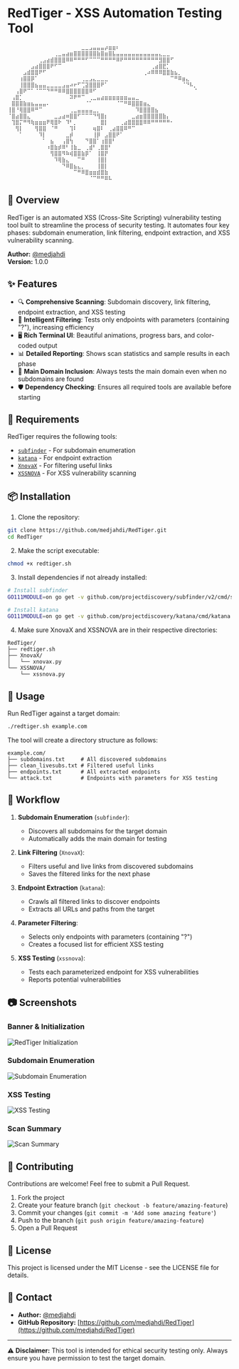 # RedTiger - XSS Automation Testing Tool

```
⠀⠀⠀⠀⠀⠀⠀⠀⠀⠀⠀⠀⠀⠀⠀⠀⠀⠀⠀⣀⣀⣠⣤⣤⣤⡴⣶⣶⠆⠀⠀⠀⠀⠀⠀⠀⠀⠀⠀⠀⠀⠀⠀⠀⠀⠀⠀⠀⠀
⠀⠀⠀⠀⠀⠀⠀⠀⠀⠀⠀⠀⢀⣀⣤⣴⣶⣿⣿⣿⣿⣿⣿⣷⣿⣶⣿⣧⣤⣤⣤⣤⣤⣤⣤⣤⣤⣤⣤⣄⣀⣀⠀⠀⠀⠀⠀⠀⠀
⠀⠀⠀⠀⠀⠀⠀⠀⢀⣠⣴⣾⣿⣿⣿⠿⠿⠛⠛⠛⠋⠉⠉⠉⠛⠛⠛⠛⠿⠟⠛⠛⠛⠛⠛⠛⠛⠛⠛⣻⣿⣿⠋⠀⠀⠀⠀⠀⠀
⠀⠀⠀⠀⠀⠀⣠⣴⣿⣿⣿⠟⠋⠉⠀⠀⠀⠀⠀⠀⠀⠀⠀⠀⠀⠀⠀⠀⠀⠀⠀⠀⠀⠀⠀⠀⠀⢀⣴⣿⣟⡁⠀⠀⠀⠀⠀⠀⠀
⠀⠀⠀⠀⣠⣾⣿⣿⠟⠋⠀⠀⠀⠀⠀⠀⠀⠀⠀⠀⠀⠀⠀⠀⠀⠀⠀⠀⠀⠀⠀⠀⠀⠀⠀⢀⠴⠿⠿⠿⣿⣿⣷⣦⡀⠀⠀⠀⠀
⠀⠀⠀⢰⣿⣿⡿⠁⠀⠀⠀⠀⠀⠀⠀⠀⠀⠀⠀⢀⣀⣠⣄⣀⣀⣀⠀⠀⠀⠀⠀⠀⠀⠀⠀⠀⠀⠀⠀⠀⠀⠀⠉⠛⠿⣶⣄⠀⠀
⠀⠀⠀⢸⣿⣿⣿⣦⣤⣤⣀⣀⣀⣀⣠⣤⠴⠖⠋⢉⣽⣿⣿⣿⠟⠁⠀⠀⠀⠀⠀⠀⠀⠀⠀⠀⠀⠀⠀⠀⠀⠀⠀⠀⠀⠈⠙⠧⡀
⠀⠀⢠⣿⠟⠉⠁⠈⠉⠉⠙⠛⠛⠿⠿⣿⣿⣿⣿⣿⣿⠿⠋⠀⠀⠀⠀⠀⠀⠀⠀⠀⠀⠀⠀⠀⠀⠀⠀⠀⠀⠀⠀⠀⠀⠀⠀⠀⠈
⠀⢠⣿⡁⠀⠀⠀⠀⠀⠀⠀⠀⠀⠀⠀⠀⠽⠟⠛⠉⠀⢀⣀⣤⣴⣶⣶⣶⣶⣶⣶⣤⣤⣀⠀⠀⠀⠀⠀⠀⠀⠀⠀⠀⠀⠀⠀⠀⠀
⠀⣿⣿⣿⣷⣶⣦⣤⣤⣤⠄⠀⠀⠀⠀⠀⠀⠀⠀⠀⠈⠁⠀⠀⠀⠀⠀⠀⠈⠉⠛⠿⣿⣿⣿⣶⣄⠀⠀⠀⠀⠀⠀⠀⠀⠀⠀⠀⠀
⢸⣿⠘⢿⣿⣿⠿⠛⠉⠀⠀⠀⠀⠀⠀⠀⢀⣀⣤⣤⣤⣤⣀⡀⠀⠀⠀⠀⠀⠀⠀⠀⠀⠹⣿⣿⣿⣿⣦⠀⠀⠀⠀⠀⠀⠀⠀⠀⠀
⠈⣿⣴⣿⣿⣄⠀⠀⠀⠀⠀⠀⣀⣠⣴⠶⣿⣿⠋⠉⠉⠉⠙⢻⣿⡆⠀⠀⠀⠀⠀⠀⣀⣴⣶⣿⣿⣿⣿⣿⣷⡄⠀⠀⠀⠀⠀⠀⠀
⠀⢹⣿⡍⠛⠻⢷⣶⣶⣶⠟⢿⣿⠗⠀⠹⠃⡀⠀⠀⠀⠀⠀⠀⣿⡇⠀⠀⠀⢀⣴⣿⣿⣿⣿⠿⠿⠛⠛⠛⠛⠛⠂⠀⠀⠀⠀⠀⠀
⠀⠀⢻⡇⠀⠀⠀⢻⣿⣿⠀⠈⠛⠀⠀⠀⢹⠇⠀⠀⠀⠀⢶⣿⠇⠀⢀⣴⣿⣿⠿⠛⠉⠀⠀⠀⠀⠀⠀⠀⠀⠀⠀⠀⠀⠀⠀⠀⠀
⠀⠀⠀⠁⠀⠀⠀⠀⠹⡇⠀⠀⠀⠀⠀⣀⡾⠀⠀⠀⠀⠀⢸⡿⠀⣠⣿⣿⠟⠁⠀⠀⠀⠀⠀⠀⠀⠀⠀⠀⠀⠀⠀⠀⠀⠀⠀⠀⠀
⠀⠀⠀⠀⠀⠀⠀⠀⠀⠁⠀⣦⠀⠀⢠⣿⢳⠀⠀⠀⠙⣿⣿⠁⢰⣿⣿⠃⠀⠀⠀⠀⠀⠀⠀⠀⠀⠀⠀⠀⠀⠀⠀⠀⠀⠀⠀⠀⠀
⠀⠀⠀⠀⠀⠀⠀⠀⠀⠀⠰⣿⣷⡾⠿⠃⢸⣷⣀⠀⢀⣾⠃⢀⣿⣿⠃⠀⠀⠀⠀⠀⠀⠀⠀⠀⠀⠀⠀⠀⠀⠀⠀⠀⠀⠀⠀⠀⠀
⠀⠀⠀⠀⠀⠀⠀⠀⠀⠀⠀⢻⣿⣿⠻⠷⢾⣿⣿⣷⡿⠁⠀⢸⣿⡟⠀⠀⠀⠀⠀⠀⠀⠀⠀⠀⠀⠀⠀⠀⠀⠀⠀⠀⠀⠀⠀⠀⠀
⠀⠀⠀⠀⠀⠀⠀⠀⠀⠀⠀⠀⠹⢿⣷⣄⠀⠀⠉⠛⠀⠀⠀⢸⣿⡇⠀⠀⠀⠀⠀⠀⠀⠀⠀⠀⠀⠀⠀⠀⠀⠀⠀⠀⠀⠀⠀⠀⠀
⠀⠀⠀⠀⠀⠀⠀⠀⠀⠀⠀⠀⠀⠀⠙⠿⣿⣦⣄⡀⠀⠀⠀⢸⣿⡇⠀⠀⠀⠀⠀⠀⠀⠀⠀⠀⠀⠀⠀⠀⠀⠀⠀⠀⠀⠀⠀⠀⠀
⠀⠀⠀⠀⠀⠀⠀⠀⠀⠀⠀⠀⠀⠀⠀⠀⠀⠉⠛⠿⣿⣶⣶⣾⣿⣷⠀⠀⠀⠀⠀⠀⠀⠀⠀⠀⠀⠀⠀⠀⠀⠀⠀⠀⠀⠀⠀⠀⠀
⠀⠀⠀⠀⠀⠀⠀⠀⠀⠀⠀⠀⠀⠀⠀⠀⠀⠀⠀⠀⠀⠈⠉⠛⠛⠿⠧⠀⠀⠀⠀⠀⠀⠀⠀⠀⠀⠀⠀⠀⠀⠀⠀⠀⠀⠀⠀⠀⠀
```

## 🚩 Overview

RedTiger is an automated XSS (Cross-Site Scripting) vulnerability testing tool built to streamline the process of security testing. It automates four key phases: subdomain enumeration, link filtering, endpoint extraction, and XSS vulnerability scanning.

**Author:** [@medjahdi](https://github.com/medjahdi)  
**Version:** 1.0.0

## ✨ Features

- 🔍 **Comprehensive Scanning**: Subdomain discovery, link filtering, endpoint extraction, and XSS testing
- 🎯 **Intelligent Filtering**: Tests only endpoints with parameters (containing "?"), increasing efficiency
- 🖥️ **Rich Terminal UI**: Beautiful animations, progress bars, and color-coded output
- 📊 **Detailed Reporting**: Shows scan statistics and sample results in each phase
- 🔄 **Main Domain Inclusion**: Always tests the main domain even when no subdomains are found
- 🛡️ **Dependency Checking**: Ensures all required tools are available before starting

## 🔧 Requirements

RedTiger requires the following tools:

- [`subfinder`](https://github.com/projectdiscovery/subfinder) - For subdomain enumeration
- [`katana`](https://github.com/projectdiscovery/katana) - For endpoint extraction
- [`XnovaX`](https://github.com/medjahdi/XnovaX) - For filtering useful links
- [`XSSNOVA`](https://github.com/medjahdi/XSSNOVA) - For XSS vulnerability scanning

## 📦 Installation

1. Clone the repository:

```bash
git clone https://github.com/medjahdi/RedTiger.git
cd RedTiger
```

2. Make the script executable:

```bash
chmod +x redtiger.sh
```

3. Install dependencies if not already installed:

```bash
# Install subfinder
GO111MODULE=on go get -v github.com/projectdiscovery/subfinder/v2/cmd/subfinder

# Install katana
GO111MODULE=on go get -v github.com/projectdiscovery/katana/cmd/katana
```

4. Make sure XnovaX and XSSNOVA are in their respective directories:

```
RedTiger/
├── redtiger.sh
├── XnovaX/
│   └── xnovax.py
└── XSSNOVA/
    └── xssnova.py
```

## 🚀 Usage

Run RedTiger against a target domain:

```bash
./redtiger.sh example.com
```

The tool will create a directory structure as follows:

```
example.com/
├── subdomains.txt     # All discovered subdomains
├── clean_livesubs.txt # Filtered useful links
├── endpoints.txt      # All extracted endpoints
└── attack.txt         # Endpoints with parameters for XSS testing
```

## 🔄 Workflow

1. **Subdomain Enumeration** (`subfinder`):
   - Discovers all subdomains for the target domain
   - Automatically adds the main domain for testing

2. **Link Filtering** (`XnovaX`):
   - Filters useful and live links from discovered subdomains
   - Saves the filtered links for the next phase

3. **Endpoint Extraction** (`katana`):
   - Crawls all filtered links to discover endpoints
   - Extracts all URLs and paths from the target

4. **Parameter Filtering**:
   - Selects only endpoints with parameters (containing "?")
   - Creates a focused list for efficient XSS testing

5. **XSS Testing** (`xssnova`):
   - Tests each parameterized endpoint for XSS vulnerabilities
   - Reports potential vulnerabilities

## 📷 Screenshots

### Banner & Initialization
![RedTiger Initialization](https://raw.githubusercontent.com/medjahdi/RedTiger/main/screenshots/banner.png)

### Subdomain Enumeration
![Subdomain Enumeration](https://raw.githubusercontent.com/medjahdi/RedTiger/main/screenshots/subdomains.png)

### XSS Testing
![XSS Testing](https://raw.githubusercontent.com/medjahdi/RedTiger/main/screenshots/xss-testing.png)

### Scan Summary
![Scan Summary](https://raw.githubusercontent.com/medjahdi/RedTiger/main/screenshots/summary.png)

## 🤝 Contributing

Contributions are welcome! Feel free to submit a Pull Request.

1. Fork the project
2. Create your feature branch (`git checkout -b feature/amazing-feature`)
3. Commit your changes (`git commit -m 'Add some amazing feature'`)
4. Push to the branch (`git push origin feature/amazing-feature`)
5. Open a Pull Request

## 📝 License

This project is licensed under the MIT License - see the LICENSE file for details.

## 📧 Contact

- **Author:** [@medjahdi](https://github.com/medjahdi)
- **GitHub Repository:** [https://github.com/medjahdi/RedTiger](https://github.com/medjahdi/RedTiger)

---

⚠️ **Disclaimer:** This tool is intended for ethical security testing only. Always ensure you have permission to test the target domain.
